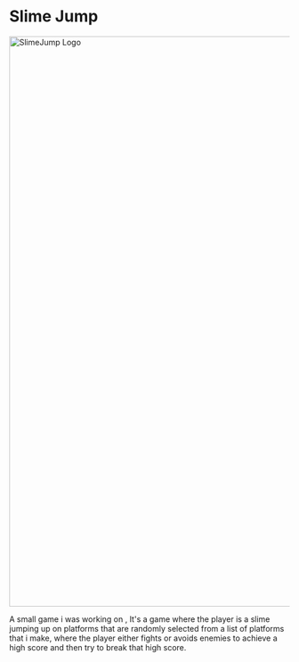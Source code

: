 # Slime Jump

<img width="1536" height="1024" alt="SlimeJump Logo" src="https://github.com/user-attachments/assets/00f8e7dc-e5e2-4e56-a7f5-65f6f9841cf1" />

A small game i was working on , It's a game where the player is a slime jumping up on platforms that are randomly selected from a list of platforms that i make, where the player either fights or avoids enemies to achieve a high score and then try to break that high score.
